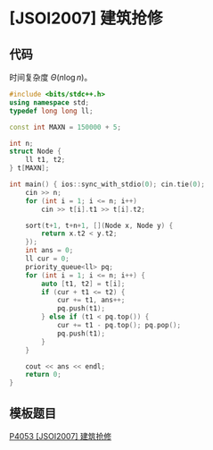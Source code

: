 # [JSOI2007] 建筑抢修

## 代码

时间复杂度 $\Theta(n \log n)$。

```cpp
#include <bits/stdc++.h>
using namespace std;
typedef long long ll;

const int MAXN = 150000 + 5;

int n;
struct Node {
    ll t1, t2;
} t[MAXN];

int main() { ios::sync_with_stdio(0); cin.tie(0);
    cin >> n;
    for (int i = 1; i <= n; i++)
        cin >> t[i].t1 >> t[i].t2;

    sort(t+1, t+n+1, [](Node x, Node y) {
        return x.t2 < y.t2;
    });
    int ans = 0;
    ll cur = 0;
    priority_queue<ll> pq;
    for (int i = 1; i <= n; i++) {
        auto [t1, t2] = t[i];
        if (cur + t1 <= t2) {
            cur += t1, ans++;
            pq.push(t1);
        } else if (t1 < pq.top()) {
            cur += t1 - pq.top(); pq.pop();
            pq.push(t1);
        }
    }

    cout << ans << endl;
    return 0;
}
```

## 模板题目

[P4053 [JSOI2007] 建筑抢修](https://www.luogu.com.cn/problem/P4053)
